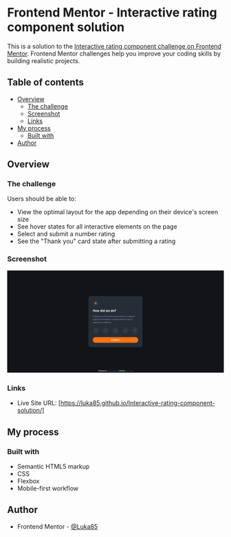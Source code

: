 # Frontend Mentor - Interactive rating component solution

This is a solution to the [Interactive rating component challenge on Frontend Mentor](https://www.frontendmentor.io/challenges/interactive-rating-component-koxpeBUmI). Frontend Mentor challenges help you improve your coding skills by building realistic projects. 

## Table of contents

- [Overview](#overview)
  - [The challenge](#the-challenge)
  - [Screenshot](#screenshot)
  - [Links](#links)
- [My process](#my-process)
  - [Built with](#built-with)
- [Author](#author)

## Overview

### The challenge

Users should be able to:

- View the optimal layout for the app depending on their device's screen size
- See hover states for all interactive elements on the page
- Select and submit a number rating
- See the "Thank you" card state after submitting a rating

### Screenshot

![](./final.png)

### Links

- Live Site URL: [https://luka85.github.io/Interactive-rating-component-solution/]

## My process

### Built with

- Semantic HTML5 markup
- CSS
- Flexbox
- Mobile-first workflow

## Author

- Frontend Mentor - [@Luka85](https://www.frontendmentor.io/profile/Luka85)


